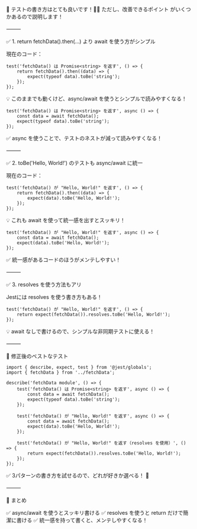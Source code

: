 🎯 テストの書き方はとても良いです！👏✨
ただし、改善できるポイント がいくつかあるので説明します！

⸻

✅ 1. return fetchData().then(...) より await を使う方がシンプル

現在のコード：

```
test('fetchData() は Promise<string> を返す', () => {
    return fetchData().then((data) => {
        expect(typeof data).toBe('string');
    });
});
```

💡 このままでも動くけど、async/await を使うとシンプルで読みやすくなる！

```
test('fetchData() は Promise<string> を返す', async () => {
    const data = await fetchData();
    expect(typeof data).toBe('string');
});
```

✅ async を使うことで、テストのネストが減って読みやすくなる！

⸻

✅ 2. toBe('Hello, World!') のテストも async/await に統一

現在のコード：

```
test('fetchData() が "Hello, World!" を返す', () => {
    return fetchData().then((data) => {
        expect(data).toBe('Hello, World!');
    });
});
```

💡 これも await を使って統一感を出すとスッキリ！

```
test('fetchData() が "Hello, World!" を返す', async () => {
    const data = await fetchData();
    expect(data).toBe('Hello, World!');
});
```

✅ 統一感があるコードのほうがメンテしやすい！

⸻

✅ 3. resolves を使う方法もアリ

Jestには resolves を使う書き方もある！

```
test('fetchData() が "Hello, World!" を返す', () => {
    return expect(fetchData()).resolves.toBe('Hello, World!');
});
```

💡 await なしで書けるので、シンプルな非同期テストに使える！

⸻

📌 修正後のベストなテスト

```
import { describe, expect, test } from '@jest/globals';
import { fetchData } from '../fetchData';

describe('fetchData module', () => {
    test('fetchData() は Promise<string> を返す', async () => {
        const data = await fetchData();
        expect(typeof data).toBe('string');
    });

    test('fetchData() が "Hello, World!" を返す', async () => {
        const data = await fetchData();
        expect(data).toBe('Hello, World!');
    });

    test('fetchData() が "Hello, World!" を返す（resolves を使用）', () => {
        return expect(fetchData()).resolves.toBe('Hello, World!');
    });
});
```

✅ 3パターンの書き方を試せるので、どれが好きか選べる！ 🎯

⸻

🎯 まとめ

✅ async/await を使うとスッキリ書ける
✅ resolves を使うと return だけで簡潔に書ける
✅ 統一感を持って書くと、メンテしやすくなる！
